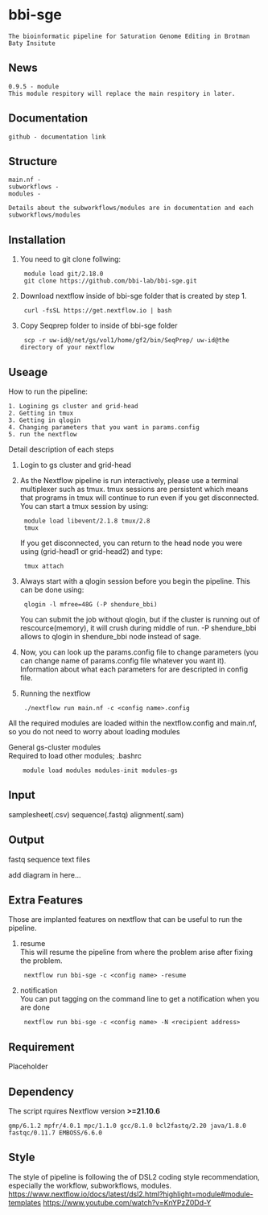 # bbi-sge
    The bioinformatic pipeline for Saturation Genome Editing in Brotman Baty Insitute

## News
    0.9.5 - module
    This module respitory will replace the main respitory in later. 

## Documentation
    github - documentation link

## Structure
    main.nf - 
    subworkflows -
    modules -

    Details about the subworkflows/modules are in documentation and each subworkflows/modules

## Installation

1. You need to git clone follwing:  

        module load git/2.18.0
        git clone https://github.com/bbi-lab/bbi-sge.git

2. Download nextflow inside of bbi-sge folder that is created by step 1.  
        
        curl -fsSL https://get.nextflow.io | bash

3. Copy Seqprep folder to inside of bbi-sge folder  

        scp -r uw-id@/net/gs/vol1/home/gf2/bin/SeqPrep/ uw-id@the directory of your nextflow

## Useage

How to run the pipeline:  

    1. Logining gs cluster and grid-head
    2. Getting in tmux
    3. Getting in qlogin
    4. Changing parameters that you want in params.config
    5. run the nextflow

Detail description of each steps  

1. Login to gs cluster and grid-head

2. As the Nextflow pipeline is run interactively, please use a terminal multiplexer such as tmux. tmux sessions are persistent which means that programs in tmux will continue to run even if you get disconnected. You can start a tmux session by using:
        
        module load libevent/2.1.8 tmux/2.8
        tmux   
        
    If you get disconnected, you can return to the head node you were using (grid-head1 or grid-head2) and type:
        
        tmux attach
        
3. Always start with a qlogin session before you begin the pipeline. This can be done using:
    
        qlogin -l mfree=48G (-P shendure_bbi)
    You can submit the job without qlogin, but if the cluster is running out of rescource(memory), it will crush during middle of run.
    -P shendure_bbi allows to qlogin in shendure_bbi node instead of sage.  

4. Now, you can look up the params.config file to change parameters (you can change name of params.config file whatever you want it). Information about what each parameters for are descripted in config file.

5. Running the nextflow

        ./nextflow run main.nf -c <config name>.config 

All the required modules are loaded within the nextflow.config and main.nf, so you do not need to worry about loading modules 

General gs-cluster modules  
Required to load other modules; .bashrc  

        module load modules modules-init modules-gs  

## Input

samplesheet(.csv)
sequence(.fastq)
alignment(.sam)

## Output

fastq
sequence
text files

add diagram in here...

## Extra Features
Those are implanted features on nextflow that can be useful to run the pipeline.

1. resume  
This will resume the pipeline from where the problem arise after fixing the problem.
        
        nextflow run bbi-sge -c <config name> -resume

2. notification  
You can put tagging on the command line to get a notification when you are done
    
        nextflow run bbi-sge -c <config name> -N <recipient address>  

## Requirement
Placeholder

## Dependency
The script rquires Nextflow version **>=21.10.6**    

    gmp/6.1.2 mpfr/4.0.1 mpc/1.1.0 gcc/8.1.0 bcl2fastq/2.20 java/1.8.0 fastqc/0.11.7 EMBOSS/6.6.0

## Style
The style of pipeline is following the of DSL2 coding style recommendation, especially the workflow, subworkflows, modules.  
https://www.nextflow.io/docs/latest/dsl2.html?highlight=module#module-templates
https://www.youtube.com/watch?v=KnYPzZ0Dd-Y
